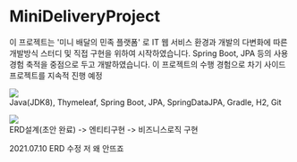 # MiniDeliveryProject
이 프로젝트는 '미니 배달의 민족 플랫폼' 로 IT 웹 서비스 환경과 개발의 다변화에 따른 개발방식 스터디 및 직접 구현을 위하여 시작하였습니다. Spring Boot, JPA 등의 사용 경험 축적을 중점으로 두고 개발하였습니다. 이 프로젝트의 수행 경험으로 차기 사이드 프로젝트를 지속적 진행 예정

<img src="https://img.shields.io/badge/개발환경-컬러코드?style=flat-square&logo=simpleicons에서_아이콘이름&logoColor=white"/></a><br/>
Java(JDK8), Thymeleaf, Spring Boot, JPA, SpringDataJPA, Gradle, H2, Git


<img src="https://img.shields.io/badge/개발단계-컬러코드?style=flat-square&logo=simpleicons에서_아이콘이름&logoColor=white"/></a><br/>
ERD설계(초안 완료) -> 엔티티구현 -> 비즈니스로직 구현

2021.07.10 ERD 수정
저 왜 안뜨죠
